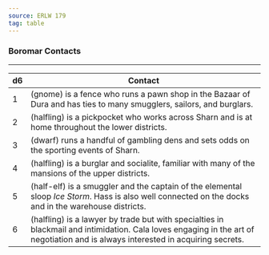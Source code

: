 ```yaml
---
source: ERLW 179
tag: table
---
```


### Boromar Contacts
---
|d6|Contact|
|----|------------|
|1| (gnome) is a fence who runs a pawn shop in the Bazaar of Dura and has ties to many smugglers, sailors, and burglars.|
|2| (halfling) is a pickpocket who works across Sharn and is at home throughout the lower districts.|
|3| (dwarf) runs a handful of gambling dens and sets odds on the sporting events of Sharn.|
|4| (halfling) is a burglar and socialite, familiar with many of the mansions of the upper districts.|
|5| (half-elf) is a smuggler and the captain of the elemental sloop _Ice Storm_. Hass is also well connected on the docks and in the warehouse districts.|
|6| (halfling) is a lawyer by trade but with specialties in blackmail and intimidation. Cala loves engaging in the art of negotiation and is always interested in acquiring secrets.|

